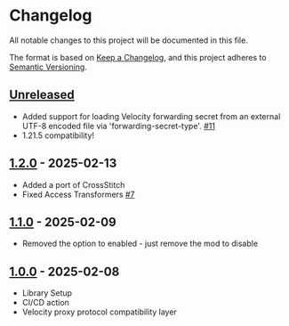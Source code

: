 # Changelog

All notable changes to this project will be documented in this file.

The format is based on [Keep a Changelog](https://keepachangelog.com/en/1.1.0/),
and this project adheres to [Semantic Versioning](https://semver.org/spec/v2.0.0.html).

## [Unreleased](https://github.com/Gabwasnt/NeoVelocity/compare/dev...HEAD)

+ Added support for loading Velocity forwarding secret from an external UTF-8 encoded file via 'forwarding-secret-type'. [#11](https://github.com/Gabwasnt/NeoVelocity/issues/11)
+ 1.21.5 compatibility!

## [1.2.0](https://github.com/Gabwasnt/NeoVelocity/compare/dev...v1.2.0) - 2025-02-13

+ Added a port of CrossStitch
+ Fixed Access Transformers [#7](https://github.com/Gabwasnt/NeoVelocity/issues/7)

## [1.1.0](https://github.com/Gabwasnt/NeoVelocity/compare/dev...v1.1.0) - 2025-02-09

+ Removed the option to enabled - just remove the mod to disable

## [1.0.0](https://github.com/Gabwasnt/NeoVelocity/compare/dev...v1.0.0) - 2025-02-08

+ Library Setup
+ CI/CD action
+ Velocity proxy protocol compatibility layer

